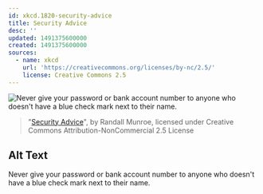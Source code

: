 ```yaml
---
id: xkcd.1820-security-advice
title: Security Advice
desc: ''
updated: 1491375600000
created: 1491375600000
sources:
  - name: xkcd
    url: 'https://creativecommons.org/licenses/by-nc/2.5/'
    license: Creative Commons 2.5
---
```

![Never give your password or bank account number to anyone who doesn't have a blue check mark next to their name.](https://imgs.xkcd.com/comics/security_advice.png)
> "[Security Advice](https://xkcd.com/1820/)", by Randall Munroe, licensed under Creative Commons Attribution-NonCommercial 2.5 License

## Alt Text
Never give your password or bank account number to anyone who doesn't have a blue check mark next to their name.

